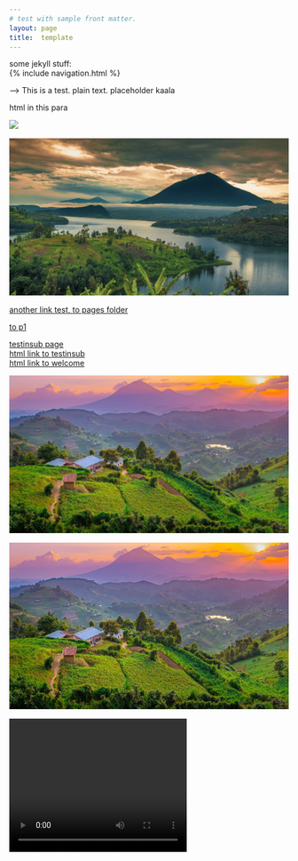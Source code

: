 ```yaml
---
# test with sample front matter.
layout: page
title:  template
---
```



<p>some jekyll stuff:<br>
  {% include navigation.html %}
   
</p>
-->
This is a test.  plain text.  
placeholder kaala
<p>html in this para</p>

<img src="https://nswaswajim.github.io/lutembe/images/muhabura.jpg">

![muhabura, the guide1](images/muhabura1.jpg)


[another link test, to pages folder](/lutembe/pages/page.html)

[to p1](/lutembe/p1/p1.html)


[testinsub page](_posts/testinsub.md)<br>
<a href="_posts/testinsub.md">html link to testinsub</a><br>
<a href="_posts/welcome.markdown">html link to welcome</a>

<img src="images/muhabura.jpg"> <br>

   <img src="images/muhabura.jpg" height="300"><br>

   <video width="320" height="240" controls>
  <source src="https://nswaswajim.github.io/lutembe/images/IMG_0712.MOV" type="video/mp4">
  
  Your browser does not support the video tag.
</video>

![testimagesyntaxinmarkdn](images/muhabura.jpg)  




